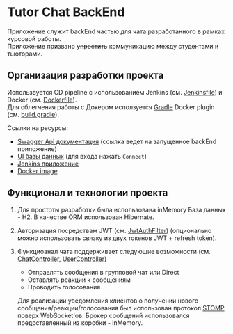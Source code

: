 # Tutor Chat BackEnd

Приложение служит backEnd частью для чата разработанного в рамках курсовой работы.<br/>
Приложение призвано ~~упростить~~ коммуникацию между студентами и тьюторами.

## Организация разработки проекта

Использвуется CD pipeline с использованием Jenkins (см. [Jenkinsfile](./Jenkinsfile)) и Docker (см. [Dockerfile](./Dockerfile)).<br/>
Для облегчения работы с Докером исползуется [Gradle](https://gradle.org/) Docker plugin (см. [build.gradle](./build.gradle)).

Ссылки на ресурсы:

- [Swagger Api документация][0] (ссылка ведет на запущенное backEnd приложение)
- [UI базы данных][1] (для входа нажать `Connect`)
- [Jenkins приложение][2]
- [Docker image][3]

## Функционал и технологии проекта

1. Для простоты разработки была использована inMemory База данных - H2. В качестве ORM использован Hibernate.
2. Авторизация  посредствам JWT (см. [JwtAuthFilter][5]) (опционально можно использовать связку из двух токенов JWT + refresh token).
3. Функциоанал чата поддерживает следующие возможности (см. [ChatController][6], [UserController][7])
    - Отправлять сообщения в групповой чат или Direct
    - Оставлять реакции к сообщениям
    - Проводить голосования
    
    Для реализации уведомления клиентов о получении нового сообщения/реакции/голосования был использован протокол [STOMP][4] поверх WebSocket'ов.
    Брокер сообщений использовался предоставленный из коробки - inMemory.


[0]: http://168.119.101.26:8081/swagger-ui.html
[1]: http://168.119.101.26:8081/h2-console
[2]: http://168.119.101.26:8080/job/tutor-chat/
[3]: https://hub.docker.com/repository/docker/kilev/tutorchat-backend
[4]: http://stomp.github.io/stomp-specification-1.2.html

[5]: /src/main/java/com/kil/tutor/security/JwtAuthFilter.java
[6]: /src/main/java/com/kil/tutor/controller/ChatController.java
[7]: /src/main/java/com/kil/tutor/controller/UserController.java
